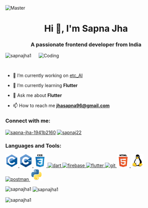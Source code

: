 ![Master](https://github.com/sapnajha1/sapnajha1/assets/106244276/4c6830a2-a3d7-49dd-a99a-c205156bc7e7)
<h1 align="center">Hi 👋, I'm Sapna Jha</h1>
<h3 align="center">A passionate frontend developer from India</h3>
<img align="right" alt="Coding" width="400" src="https://user-images.githubusercontent.com/59734313/157189039-c09b3e38-9f42-42c0-ab54-14f1574190a7.gif">
<!-- <img aligh="right" alt="Coding" width="400" src="https://miro.medium.com/v2/resize:fit:3200/1*vkfI4nFNheC5v0p7wzDtGg.gif"> -->

<p align="left"> <img src="https://komarev.com/ghpvc/?username=sapnajha1&label=Profile%20views&color=0e75b6&style=flat" alt="sapnajha1" /> </p>

<p align="left"> <a href="https://twitter.com/" target="blank"><img src="https://img.shields.io/twitter/follow/?logo=twitter&style=for-the-badge" alt="" /></a> </p>

- 🔭 I’m currently working on [etc_AI](https://github.com/sapnajha1/Etc_Ai2/tree/master)

- 🌱 I’m currently learning **Flutter**

- 💬 Ask me about **Flutter**

- 📫 How to reach me **jhasapna96@gmail.com**

<h3 align="left">Connect with me:</h3>
<p align="left">
<a href="https://linkedin.com/in/sapna-jha-1941b2160" target="blank"><img align="center" src="https://raw.githubusercontent.com/rahuldkjain/github-profile-readme-generator/master/src/images/icons/Social/linked-in-alt.svg" alt="sapna-jha-1941b2160" height="30" width="40" /></a>
<a href="https://www.codechef.com/users/sapnaj22" target="blank"><img align="center" src="https://cdn.jsdelivr.net/npm/simple-icons@3.1.0/icons/codechef.svg" alt="sapnaj22" height="30" width="40" /></a>
</p>

<h3 align="left">Languages and Tools:</h3>
<p align="left"> <a href="https://www.cprogramming.com/" target="_blank" rel="noreferrer"> <img src="https://raw.githubusercontent.com/devicons/devicon/master/icons/c/c-original.svg" alt="c" width="40" height="40"/> </a> <a href="https://www.w3schools.com/cpp/" target="_blank" rel="noreferrer"> <img src="https://raw.githubusercontent.com/devicons/devicon/master/icons/cplusplus/cplusplus-original.svg" alt="cplusplus" width="40" height="40"/> </a> <a href="https://www.w3schools.com/css/" target="_blank" rel="noreferrer"> <img src="https://raw.githubusercontent.com/devicons/devicon/master/icons/css3/css3-original-wordmark.svg" alt="css3" width="40" height="40"/> </a> <a href="https://dart.dev" target="_blank" rel="noreferrer"> <img src="https://www.vectorlogo.zone/logos/dartlang/dartlang-icon.svg" alt="dart" width="40" height="40"/> </a> <a href="https://firebase.google.com/" target="_blank" rel="noreferrer"> <img src="https://www.vectorlogo.zone/logos/firebase/firebase-icon.svg" alt="firebase" width="40" height="40"/> </a> <a href="https://flutter.dev" target="_blank" rel="noreferrer"> <img src="https://www.vectorlogo.zone/logos/flutterio/flutterio-icon.svg" alt="flutter" width="40" height="40"/> </a> <a href="https://git-scm.com/" target="_blank" rel="noreferrer"> <img src="https://www.vectorlogo.zone/logos/git-scm/git-scm-icon.svg" alt="git" width="40" height="40"/> </a> <a href="https://www.w3.org/html/" target="_blank" rel="noreferrer"> <img src="https://raw.githubusercontent.com/devicons/devicon/master/icons/html5/html5-original-wordmark.svg" alt="html5" width="40" height="40"/> </a> <a href="https://www.linux.org/" target="_blank" rel="noreferrer"> <img src="https://raw.githubusercontent.com/devicons/devicon/master/icons/linux/linux-original.svg" alt="linux" width="40" height="40"/> </a> <a href="https://postman.com" target="_blank" rel="noreferrer"> <img src="https://www.vectorlogo.zone/logos/getpostman/getpostman-icon.svg" alt="postman" width="40" height="40"/> </a> <a href="https://www.python.org" target="_blank" rel="noreferrer"> <img src="https://raw.githubusercontent.com/devicons/devicon/master/icons/python/python-original.svg" alt="python" width="40" height="40"/> </a> </p>

<p><img align="left" src="https://github-readme-stats.vercel.app/api/top-langs?username=sapnajha1&show_icons=true&locale=en&layout=compact" alt="sapnajha1" /></p>

<p>&nbsp;<img align="center" src="https://github-readme-stats.vercel.app/api?username=sapnajha1&show_icons=true&locale=en" alt="sapnajha1" /></p>

<p><img align="center" src="https://github-readme-streak-stats.herokuapp.com/?user=sapnajha1&" alt="sapnajha1" /></p>
